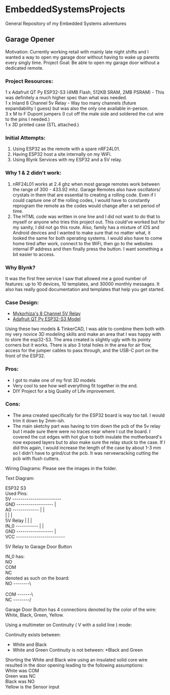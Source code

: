 # EmbeddedSystemsProjects
 General Repository of my Embedded Systems adventures

## Garage Opener
Motivation: Currently working retail with mainly late night shifts and I wanted a way to open my garage door without having to wake up parents every singly time.
Project Goal: Be able to open my garage door without a dedicated remote. 

### Project Resources:
1 x Adafruit QT Py ESP32-S3 (4MB Flash, 512KB SRAM, 2MB PSRAM) - This was definitely a much higher spec than what was needed. <br/>
1 x Inland 8 Channel 5v Relay - Way too many channels (future expandability I guess) but was also the only one available in-person. <br/>
3 x M to F Dupont jumpers (I cut off the male side and soldered the cut wire to the pins I needed.) <br/>
1 x 3D printed case (STL attached.) <br/>

### Initial Attempts: 
1) Using ESP32 as the remote with a spare nRF24L01.
2) Having ESP32 host a site internally on my WiFi.
3) Using Blynk Services with my ESP32 and a 5V relay.

### Why 1 & 2 didn't work:
1) nRF24L01 works at 2.4 ghz when most garage remotes work between the range of 300 - 433.92 mhz. Garage Remotes also have oscillators/ crystals in them that are essential to creating a rolling code. Even if I could capture one of the rolling codes, I would have to constantly reprogram the remote as the codes would change after a set period of time.
2) The HTML code was written in one line and I did not want to do that to myself or anyone who tries this project out. This could've worked but for my sanity, I did not go this route. Also, family has a mixture of iOS and Android devices and I wanted to make sure that no matter what, it looked the same for both operating systems. I would also have to come home tired after work, connect to the WiFi, then go to the websites internal IP address and then finally press the button. I want something a bit easier to access.

### Why Blynk?
It was the first free service I saw that allowed me a good number of features: up to 10 devices, 10 templates, and 30000 monthly messages. It also has really good documentation and templates that help you get started. 

### Case Design: 
* [Mykorhiza's 8 Channel 5V Relay](https://www.thingiverse.com/thing:3212197)
* [Adafruit QT Py ESP32-S3 Model](https://github.com/adafruit/Adafruit_CAD_Parts/blob/main/5426%20QT%20Py%20ESP32-S3/5426%20QT%20Py%20ESP32-S3.stl)

Using these two models & TinkerCAD, I was able to combine them both with my very novice 3D modeling skills and make an area that I was happy with to store the esp32-S3. The area created is slightly ugly with its pointy corners but it works. There is also 3 total holes in the area for air flow, access for the jumper cables to pass through, and the USB-C port on the front of the ESP32. 

### Pros:
* I got to make one of my first 3D models
* Very cool to see how well everything fit together in the end.
* DIY Project for a big Quality of Life improvement.
### Cons:
* The area created specifically for the ESP32 board is way too tall. I would trim it down by 2mm-ish.
* The main sketchy part was having to trim down the pcb of the 5v relay but I made sure there were no traces near where I cut the board. I covered the cut edges with hot glue to both insulate the motherboard's now exposed layers but to also make sure the relay stuck to the case. If I did this again, I would increase the length of the case by about 1-3 mm so I didn't have to grind/cut the pcb. It was nervewracking cutting the pcb with flush cutters.

Wiring Diagrams: 
Please see the images in the folder.

Text Diagram: 

ESP32 S3 <br/>
Used Pins: <br/>
5V  ------------------------   <br/>
GND ------------------     |   <br/>
A0 -------------     |     |   <br/>
               |     |     |   <br/>
5V Relay       |     |     |   <br/>
IN_0 -----------     |     |   <br/>
GND ------------------     |   <br/>
VCC ------------------------   <br/>

5V Relay to Garage Door Button <br/>

IN_0 has: <br/>
NO <br/>
COM <br/>
NC <br/>
denoted as such on the board: <br/>
NO --------\ <br/> 
<br/>
COM -------\ <br/>
NC --------/ <br/>


Garage Door Button has 4 connections denoted by the color of the wire: White, Black, Green, Yellow. <br/>

Using a multimeter on Continuity ( V with a solid line ) mode: <br/>

Continuity exists between:
* White and Black
* White and Green
Continuity is not between:
*Black and Green

Shorting the White and Black wire using an insulated solid core wire resulted in the door opening leading to the following assumptions: <br/>
White was COM  <br/>
Green was NC   <br/>
Black was NO   <br/>
Yellow is the Sensor input 
